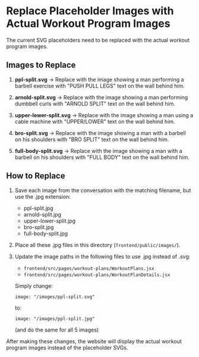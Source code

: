 # Replace Placeholder Images with Actual Workout Program Images

The current SVG placeholders need to be replaced with the actual workout program images. 

## Images to Replace

1. **ppl-split.svg** → Replace with the image showing a man performing a barbell exercise with "PUSH PULL LEGS" text on the wall behind him.

2. **arnold-split.svg** → Replace with the image showing a man performing dumbbell curls with "ARNOLD SPLIT" text on the wall behind him.

3. **upper-lower-split.svg** → Replace with the image showing a man using a cable machine with "UPPER/LOWER" text on the wall behind him.

4. **bro-split.svg** → Replace with the image showing a man with a barbell on his shoulders with "BRO SPLIT" text on the wall behind him.

5. **full-body-split.svg** → Replace with the image showing a man with a barbell on his shoulders with "FULL BODY" text on the wall behind him.

## How to Replace

1. Save each image from the conversation with the matching filename, but use the .jpg extension:
   - ppl-split.jpg
   - arnold-split.jpg
   - upper-lower-split.jpg
   - bro-split.jpg
   - full-body-split.jpg

2. Place all these .jpg files in this directory (`frontend/public/images/`).

3. Update the image paths in the following files to use .jpg instead of .svg:
   - `frontend/src/pages/workout-plans/WorkoutPlans.jsx`
   - `frontend/src/pages/workout-plans/WorkoutPlanDetails.jsx`

   Simply change:
   ```
   image: "/images/ppl-split.svg"
   ```
   to:
   ```
   image: "/images/ppl-split.jpg"
   ```
   (and do the same for all 5 images)

After making these changes, the website will display the actual workout program images instead of the placeholder SVGs. 